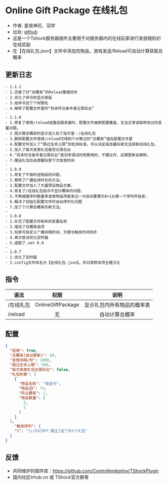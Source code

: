 # Online Gift Package 在线礼包

- 作者: 星夜神花、羽学
- 出处: [github](https://gitee.com/star-night-flower/tshock-gift)
- 这是一个Tshock服务器插件主要用于对服务器内的在线玩家进行发放随机的在线奖励
- 在【在线礼包.json】文件中添加完物品，游戏发送/Reload可自动计算获取总概率
## 更新日志

```
- 1.1.1
- 1.完善了对“总概率”的Reload重载同步
- 2.优化了命令的显示排版
- 3.给命令加了个权限名
- 4.移除了配置文件里的“将未符合条件者记录后台”
-  
- 1.1.0
- 1.修复了使用/reload或重启服务器时，配置文件被原配置覆盖，无法正常读取修改过的变量问题。
- 2.把计算总概率的显示加入到了指令里：/在线礼包
- 3.删除配置文件使用/reload可得到个计算过的“总概率”值在配置文件里
- 4.配置文件加入了“跳过生命上限”的检测标准，可以决定高血量玩家无法获取在线礼包。
- 5.加入了每次发放礼包是否记录后台
- 6.“将未符合条件者记录后台”是羽学调试时观察用的，不建议开，后期更新会移除。
- 7.赠送礼包后会提醒玩家下次发放时间
-  
- 1.0.9
- 1.修复了不按时送物品的问题，  
- 2.移除了广播在线时长的方法，  
- 3.配置文件加入了大量预设物品方案，  
- 4.修复了/在线礼包指令不显示概率的问题，  
- 5.不再根据序列数量来发放物品而是发过一次自动重置为0+1从第一个序列开始发，  
- 6.解决了初始化配置文件时自动序列化问题  
- 7.加了个计算总概率的新方法。  
-  
- 1.0.8  
- 1.补充了配置文件缺失的变量名称  
- 2.增加了总概率选项  
- 3.玩家可自定义广播间隔时间，方便与触发时间同步  
- 4.再次尝试优化定时器
- 5.适配了.net 6.0  
-  
- 1.0.7  
- 1.优化了定时器  
- 2.config文件改名为【在线礼包.json】，并对其修改项合理汉化
```
## 指令

| 语法           |        权限         |   说明   |
| -------------- | :-----------------: | :------: |
| /在线礼包 | OnlineGiftPackage  | 显示礼包内所有物品的概率表 |
| /reload | 无  | 自动计算总概率 |

## 配置

```json
{
  "启用": true,
  "总概率(自动更新)": 60,
  "发放间隔/秒": 1800,
  "跳过生命上限": 500,
  "每次发放礼包记录后台": false,
  "礼包列表": [
    {
      "物品名称": "铂金币",
      "物品ID": 74,
      "所占概率": 1,
      "物品数量": [
        2,
        5
      ]
    }
  ],
    "触发序列": {
    "1": "[c/55CDFF:服主]送了你1个礼包"
  }
}
```
## 反馈
- 共同维护的插件库：https://github.com/Controllerdestiny/TShockPlugin
- 国内社区trhub.cn 或 TShock官方群等